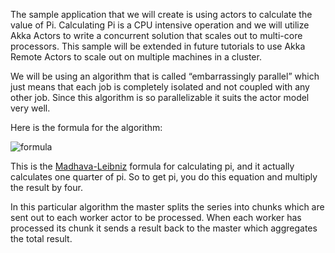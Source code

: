 The sample application that we will create is using actors to calculate the value of Pi. Calculating Pi is a CPU intensive operation and we will utilize Akka Actors to write a concurrent solution that scales out to multi-core processors. This sample will be extended in future tutorials to use Akka Remote Actors to scale out on multiple machines in a cluster.

We will be using an algorithm that is called “embarrassingly parallel” which just means that each job is completely isolated and not coupled with any other job. Since this algorithm is so parallelizable it suits the actor model very well.

Here is the formula for the algorithm:

![formula ](http://i.imgur.com/qhXgW9D.png)


This is the [Madhava-Leibniz](https://en.wikipedia.org/wiki/Leibniz_formula_for_%CF%80) formula for calculating pi, and it actually calculates one quarter of pi. So to get pi, you do this equation and multiply the result by four.

In this particular algorithm the master splits the series into chunks which are sent out to each worker actor to be processed. When each worker has processed its chunk it sends a result back to the master which aggregates the total result.